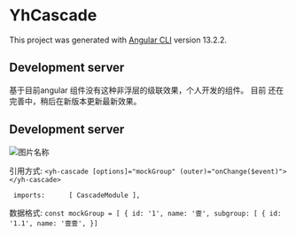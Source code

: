 # YhCascade

This project was generated with [Angular CLI](https://github.com/angular/angular-cli) version 13.2.2.

## Development server

基于目前angular 组件没有这种非浮层的级联效果，个人开发的组件。
目前 还在完善中，稍后在新版本更新最新效果。

## Development server

[//]: # (![图片名称]&#40;https://img-blog.csdnimg.cn/47d27b22eccd4c91988a82344c8ff6ac.png?x-oss-process=image/watermark,type_d3F5LXplbmhlaQ,shadow_50,text_Q1NETiBA6Z-z5LmQ5a6H,size_20,color_FFFFFF,t_70,g_se,x_16&#41;)
![图片名称](https://img-blog.csdnimg.cn/cf9436a8ccd049e2bfed0c53d8d33a67.png?x-oss-process=image/watermark,type_d3F5LXplbmhlaQ,shadow_50,text_Q1NETiBA6Z-z5LmQ5a6H,size_20,color_FFFFFF,t_70,g_se,x_16)

引用方式:
`<yh-cascade [options]="mockGroup" (outer)="onChange($event)"></yh-cascade>`

`  imports:      [ CascadeModule ],
`

数据格式:
`
const mockGroup = [
{
id: '1',
name: '壹',
subgroup: [
{
id: '1.1',
name: '壹壹',
}]
`
